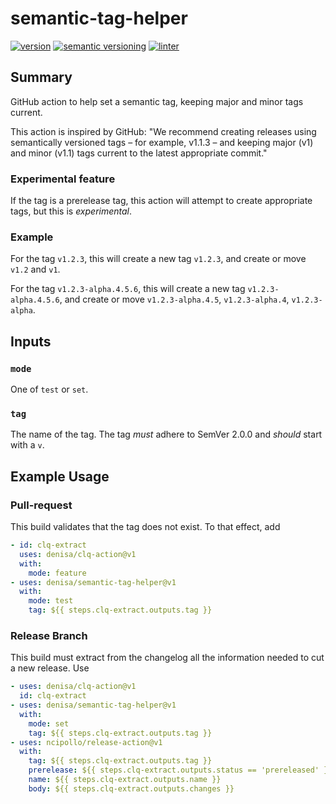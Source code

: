 # semantic-tag-helper

[![version](https://img.shields.io/github/v/release/denisa/semantic-tag-helper?include*prereleases&sort=semver)](https://github.com/denisa/semantic-tag-helper/releases)
[![semantic versioning](https://img.shields.io/badge/semantic%20versioning-2.0.0-informational)](https://semver.org/spec/v2.0.0.html)
[![linter](https://github.com/denisa/semantic-tag-helper/actions/workflows/linter.yaml/badge.svg)](https://github.com/denisa/semantic-tag-helper/actions/workflows/linter.yaml)

## Summary

GitHub action to help set a semantic tag, keeping major and minor tags current.

This action is inspired by GitHub:
"We recommend creating releases using semantically versioned tags – for example, v1.1.3 –
and keeping major (v1) and minor (v1.1) tags current to the latest appropriate commit."

### Experimental feature

If the tag is a prerelease tag, this action will attempt to create appropriate tags,
but this is *experimental*.

### Example

For the tag `v1.2.3`, this will create a new tag `v1.2.3`, and create or move `v1.2` and `v1`.

For the tag `v1.2.3-alpha.4.5.6`, this will create a new tag `v1.2.3-alpha.4.5.6`,
and create or move `v1.2.3-alpha.4.5`, `v1.2.3-alpha.4`, `v1.2.3-alpha`.

## Inputs

### `mode`

One of `test` or `set`.

### `tag`

The name of the tag. The tag *must* adhere to SemVer 2.0.0 and *should* start with a `v`.

## Example Usage

### Pull-request

This build validates that the tag does not exist.
To that effect, add

```yaml
- id: clq-extract
  uses: denisa/clq-action@v1
  with:
    mode: feature
- uses: denisa/semantic-tag-helper@v1
  with:
    mode: test
    tag: ${{ steps.clq-extract.outputs.tag }}
```

### Release Branch

This build must extract from the changelog all the information needed to cut a new release.
Use

```yaml
- uses: denisa/clq-action@v1
  id: clq-extract
- uses: denisa/semantic-tag-helper@v1
  with:
    mode: set
    tag: ${{ steps.clq-extract.outputs.tag }}
- uses: ncipollo/release-action@v1
  with:
    tag: ${{ steps.clq-extract.outputs.tag }}
    prerelease: ${{ steps.clq-extract.outputs.status == 'prereleased' }}
    name: ${{ steps.clq-extract.outputs.name }}
    body: ${{ steps.clq-extract.outputs.changes }}
```
